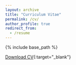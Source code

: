 ```yaml
---
layout: archive
title: "Curriculum Vitae"
permalink: /cv/
author_profile: true
redirect_from:
  - /resume
---
```


{% include base_path %}

[Download CV](https://ainapuig.github.io/_files/CV_AinaPuig.pdf){:target="_blank"}
